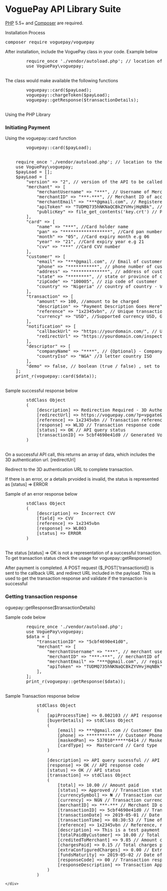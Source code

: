 # VoguePay API Library Suite
<p>
    <a href="https://php.net" rel="nofollow">PHP</a> 5.5+ and <a href="https://getcomposer.org" rel="nofollow">Composer</a> are required.
</p>

<p>Installation Process</p>

<div class="highlight highlight-source-shell">
    <pre>composer require voguepay/voguepay</pre>
</div>

<p>After installation, include the VoguePay class in your code. Example below</p>
<div>
    <pre>
        require_once './vendor/autoload.php'; // location of the autoload file
        use VoguePay\voguepay;
    </pre>
</div>

<div>
    <p>The class would make available the following functions</p>
    <pre>
        voguepay::card($payLoad);
        voguepay::chargeToken($payLoad);
        voguepay::getResponse($transactionDetails);
    </pre>
</div>

<div>
    Using the PHP Library
    <div>
        <h3>Initiating Payment</h3>
        <p>Using the voguepay::card function</p>
    </div>
    <pre>
        voguepay::card($payLoad);
    </pre>
    <pre>
    require_once './vendor/autoload.php'; // location to the autoload file of the composer
    use VoguePay\voguepay;
    $payLoad = [];
    $payLoad = [
        "version" => "2", // version of the API to be called
        "merchant" => [
            "merchantUsername" => "***", // Username of Merchant On VoguePay
            "merchantID" => "***-***", // Merchant ID of account on VoguePay
            "merchantEmail" => "***@gmail.com", // Registered email of account on VoguePay
            "apiToken" => "TUDMQ735hNKNaQCBkZYVHvjHqNBk", // Command API Key of account on VoguePay
            "publicKey" => file_get_contents('key.crt') // Public Key of account on Voguepay. This is to be copied and save to a file. The location of the file is to be replaced.
        ],
        "card" => [
            "name" => "***", //Card holder name
            "pan" => "******************", //Card pan number
            "month" => "05", //Card expiry month e.g 06
            "year" => "21", //Card expiry year e.g 21
            "cvv" => "***" //Card CVV number
        ],
        "customer" => [
            "email" => "***@gmail.com", // Email of customer
            "phone" => "***********", // phone number of customer
            "address" => "*************", // address of customer
            "state" => "********", // state or province of customer
            "zipCode" => "100005", // zip code of customer
            "country" => "Nigeria" // country of country - Valid country or valid 3 letter ISO
        ],
        "transaction" => [
            "amount" => 100, //amount to be charged
            "description" => "Payment Description Goes Here", //Description of payment
            "reference" => "1x2345vbn", // Unique transaction reference, this is returned with the transaction details
            "currency" => "USD", //Supported currency USD, GBP, EUR, NGN
        ],
        "notification" => [
            "callbackUrl" => "https://yourdomain.com/", // Url where a transaction details will be sent on transaction completion
            "redirectUrl" => "https://yourdomain.com/inspection" // Url where the customer is redirected on transaction completion
        ],
        "descriptor" => [
            "companyName" => "****", // {Optional} - Company name
            "countryIso" => "NGA" //3 letter country ISO
        ],
        "demo" => false, // boolean (true / false) , set to true to initiate a demo transaction and false for live transaction
    ];
    print_r(voguepay::card($data));
    </pre>
    <div>
        <p>Sample successful response below</p>
        <pre>
        stdClass Object
        (
            [description] => Redirection Required - 3D Authentication required. // Response code description
            [redirectUrl] => https://voguepay.com/?p=vpgate&ref=czoxMzoiNWNiZjQ2OTBlNDFkMCI7 // 3D redirection URL
            [reference] => 1x2345vbn // Transaction reference
            [response] => WL3D // Transaction response code
            [status] => OK // API query status
            [transactionID] => 5cbf4690e41d0 // Generated VoguePay transaction ID
        )
        </pre>
        <p>On a successful API call, this returns an array of data, which includes the 3D authentication url. [redirectUrl]</p>
        <p>Redirect to the 3D authentication URL to complete transaction.</p>
        <p>If there is an error, or a details prvoided is invalid, the status is represented as [status] => ERROR</p>
        <p>Sample of an error response below</p>
        <pre>
        stdClass Object
        (
            [description] => Incorrect CVV
            [field] => CVV
            [reference] => 1x2345vbn
            [response] => WL003
            [status] => ERROR
        )
        </pre>
        <p>The status [status] => OK is not a representation of a successful transaction. To get transaction status check the usage for voguepay::getResponse()</p>
        <p>After payment is completed. A POST request ($_POST['transactionid]) is sent to the callback URL and redirect URL included in the payload. This is used to get the transaction response and validate if the transaction is successful</p>
    </div>
    <div>
        <h3>Getting transaction response</h3>
        <p>oguepay::getResponse($transactionDetails)</p>
        <p>Sample code below</p>
        <pre>
        require_once './vendor/autoload.php';
        use VoguePay\voguepay;
        $data = [
            "transactionID" => "5cbf4690e41d0",
            "merchant" => [
                "merchantUsername" => "***", // merchant username on VoguePay
                "merchantID" => "***-***", // merchantID of account on VoguePay
                "merchantEmail" => "***@gmail.com", // registered email address of account on VoguePay
                "apiToken" => "TUDMQ735hNKNaQCBkZYVHvjHqNBk", // Command API token of account on VoguePay
            ],
        ];
        print_r(voguepay::getResponse($data));
        </pre>
        <p>Sample Transaction response below</p>
        
<pre>
            stdClass Object
            (
                [apiProcessTime] => 0.002103 // API response time
                [buyerDetails] => stdClass Object
                (
                    [email] => ***@gmail.com // Customer Email address
                    [phone] => *********** // Customer Phone Number
                    [maskedPan] => 537010******6414 // Masked Pan used for payment
                    [cardType] =>  Mastercard // Card type 
                )

                [description] => API query sucessful // API response description
                [response] => OK // API response code
                [status] => OK // API status
                [transaction] => stdClass Object
                (
                    [total] => 10.00 // Amount paid
                    [status] => Approved // Transaction status
                    [currencySymbol] => ₦ // Transaction currency symbol
                    [currency] => NGN // Transaction currency Code
                    [merchantID] => ***-*** // Merchant ID of merchant on VoguePay
                    [transactionID] => 5cbf4690e41d0 // Transaction ID of transaction on VoguePay
                    [transactionDate] => 2019-05-01 // Date of transaction
                    [transactionTime] => 08:30:53 // Time of transaction
                    [reference] => 1x2345vbn // Reference, returned as passed in the payload. This can be used to authenticate transaction on merchant side
                    [description] => This is a test payment //Payment description
                    [totalPaidByCustomer] => 10.00 // Total paid by the customer
                    [creditedToMerchant] => 9.85 // Amount credited to merchant account on VoguePay
                    [chargesPaid] => 0.15 // Total charges paid on transaction
                    [extraConfiguredCharges] => 0.00 // Extra configured charges if applicable 
                    [fundsMaturity] => 2019-05-02 // Date of transaction maturity
                    [responseCode] => 00 // Transaction response code
                    [responseDescription] => Transaction Approved // Transaction response decription
                )
            )
</pre>
    </div>
</div>